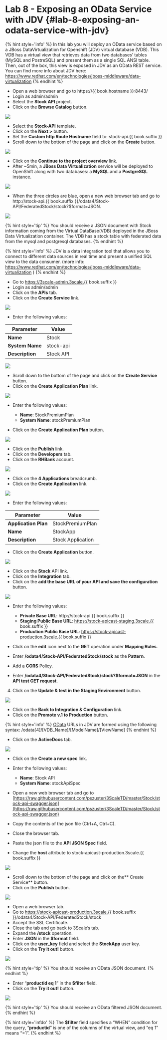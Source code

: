 # Lab 8 - Exposing an OData Service with JDV {#lab-8-exposing-an-odata-service-with-jdv}

{% hint style='info' %}
In this lab you will deploy an OData service based on a JBoss DataVirtualization for Openshift (JDV) virtual database (VDB).  This VDB has a virtual view that retrieves data from two databases’ tables (MySQL and PostreSQL) and present them as a single SQL ANSI table. Then, out of the box, this view is exposed in JDV as an OData REST service. You can find more info about JDV here: https://www.redhat.com/en/technologies/jboss-middleware/data-virtualization
{% endhint %}

* Open a web browser and go to https://{{ book.hostname }}:8443/
* Login as admin/admin
* Select the **Stock API** project.
* Click on the **Browse Catalog** button.

![](assets/Selection_370.png)

* Select the **Stock-API** template.
* Click on the **Next >** button.
* Set the **Custom http Route Hostname** field to: stock-api.{{ book.suffix }}
* Scroll down to the bottom of the page and click on the **Create** button.

![](assets/Selection_371.png)

* Click on the **Continue to the project overview** link.
* After ~5min, a **JBoss Data Virtualization** service will be deployed to OpenShift along with two databases: a **MySQL** and a **PostgreSQL** instance.

![](assets/Selection_372.png)


* When the three circles are blue, open a new web browser tab and go to http://stock-api.{{ book.suffix }}/odata4/Stock-API/FederatedStock/stock?$format=JSON.


![](images/image63.png)

{% hint style='tip' %}
You should receive a JSON document with Stock information coming from the Virtual DataBase(VDB) deployed in the JBoss Data Virtualization container. The VDB has a stock table with federated data from the mysql and postgresql databases.
{% endhint %}

{% hint style='info' %}
JDV is a data integration tool that allows you to connect to different data sources in real time and present a unified SQL view to the data consumer. (more info: https://www.redhat.com/en/technologies/jboss-middleware/data-virtualization
)
{% endhint %}

* Go to https://3scale-admin.3scale.{{ book.suffix }} 
* Login as admin/admin
* Click on the **APIs** tab.
* Click on the **Create Service** link.

![](images/image173.png)

* Enter the following values:

| Parameter | Value |
| --- | --- |
| **Name** | Stock |
| **System Name** | stock-api |
| **Description** | Stock API |

![](assets/Selection_373.png)

* Scroll down to the bottom of the page and click on the **Create Service** button.
* Click on the **Create Application Plan** link.

![](assets/Selection_374.png)

*  Enter the following values:
    * **Name**: StockPremiumPlan
    * **System Name**: stockPremiumPlan

* Click on the **Create Application Plan** button.

![](assets/Selection_375.png)

* Click on the **Publish** link.
* Click on the **Developers** tab.
* Click on the **RHBank** account.

![](images/image125.png)

* Click on the **4 Applications** breadcrumb.
* Click on the **Create Application** link.

![](images/image127.png)
* Enter the following values:

| Parameter | Value |
| --- | --- |
| **Application Plan** | StockPremiumPlan |
| **Name** | StockApp |
| **Description** | Stock Application |

* Click on the **Create Application** button.

![](assets/Selection_376.png)

* Click on the **Stock** API link.
* Click on the **Integration** tab.
* Click on the **add the base URL of your API and save the configuration** button.

![](images/image137.png)

* Enter the following values:

    * **Private Base URL**: http://stock-api.{{ book.suffix }}
    * **Staging Public Base URL**: https://stock-apicast-staging.3scale.{{ book.suffix }}
    * **Production Public Base URL**: https://stock-apicast-production.3scale.{{ book.suffix }}
* Click on the **edit** icon next to the **GET** operation under **Mapping Rules**.
* Enter **/odata4/Stock-API/FederatedStock/stock** as the **Pattern**.
* Add a **CORS** Policy.
* Enter **/odata4/Stock-API/FederatedStock/stock?$format=JSON** in the **API test GET request**.
4.  Click on the **Update &amp; test in the Staging Environment** button.

![](assets/Selection_377.png)

* Click on the **Back to Integration &amp; Configuration** link.
* Click on the **Promote v.1 to Production** button.

{% hint style='info' %}
[OData](http://www.odata.org/) URLs in JDV are formed using the following syntax:
/odata[4]/[VDB_Name]/[ModelName]/[ViewName]
{% endhint %}

* Click on the **ActiveDocs** tab.

![](assets/Selection_378.png)

* Click on the **Create a new spec** link.
* Enter the following values:
    * **Name**: Stock API
    * **System Name**: stockApiSpec

* Open a new web browser tab and go to [https://raw.githubusercontent.com/pszuster/3ScaleTD/master/Stock/stock-api-swagger.json](https://raw.githubusercontent.com/pszuster/3ScaleTD/master/Stock/stock-api-swagger.json)
* Copy the contents of the json file (Ctrl+A, Ctrl+C).
* Close the browser tab.
* Paste the json file to the **API JSON Spec** field.
* Change the **host** attribute to stock-apicast-production.3scale.{{ book.suffix }}

![](assets/Selection_380.png)

* Scroll down to the bottom of the page and click on the** Create Service** button.
* Click on the **Publish** button.

![](images/image153.png)

* Open a web browser tab.
* Go to https://stock-apicast-production.3scale.{{ book.suffix }}/odata4/Stock-API/FederatedStock/stock
* Accept the SSL Certificate.
* Close the tab and go back to 3Scale’s tab.
* Expand the **/stock** operation.
* Enter **JSON** in the **$format** field.
* Click on the **user_key** field and select the **StockApp** user key.
* Click on the **Try it out!** button.

![](images/image109.png)

{% hint style='tip' %}
You should receive an OData JSON document.
{% endhint %}

*  Enter “**productid eq 1**” in the **$filter** field.
*  Click on the **Try it out!** button.

![](images/image158.png)

{% hint style='tip' %}
You should receive an OData filtered JSON document.
{% endhint %}

{% hint style='infdo' %}
The **$filter** field specifies a “WHEN” condition for the query, “**productid**” is one of the columns of the virtual view, and “eq 1” means “=1”. 
{% endhint %}